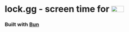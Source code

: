 # lock.gg - screen time for <img src="https://api.iconify.design/logos:microsoft-windows-icon.svg" width="40" height="20" alt="Windows">

### Built with [Bun](https://bun.sh)